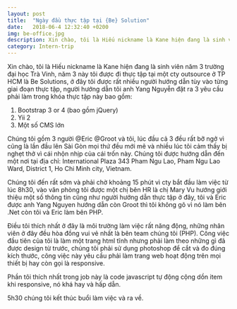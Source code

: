```yaml
---
layout: post
title:  "Ngày đầu thực tập tại {Be} Solution"
date:   2018-06-4 12:32:40 +0200
img: be-office.jpg
description: Xin chào, tôi là Hiếu nickname là Kane hiện đang là sinh viên năm 3 trường đại học Trà Vinh, năm 3 này tôi được đi thực tập tại một cty outsource ở TP HCM.
category: Intern-trip
---
```


Xin chào, tôi là Hiếu nickname là Kane hiện đang là sinh viên năm 3 trường đại học Trà Vinh, năm 3 này tôi được đi thực tập tại một cty outsource ở TP HCM là Be Solutions, ở đây tôi được rất nhiều người hướng dẫn tùy vào từng giai đoạn thực tập, người hướng dẫn tôi anh Yang Nguyễn đặt ra 3 yêu cầu phải làm trong khóa thực tập này bao gồm: 
1. Bootstrap 3 or 4 (bao gồm jQuery)
2. Yii 2
3. Một số CMS lớn

Chúng tôi gồm 3 người @Eric @Groot và tôi, lúc đầu cả 3 đều rất bỡ ngở vì cũng là lần đầu lên Sài Gòn mọi thứ đều mới mẽ và nhiều lúc tôi cảm thấy bị nghẹt thở vì cái nhộn nhịp của cái trốn này.
Chúng tôi được hướng dẫn đến một nơi tại địa chỉ: International Plaza 343 Pham Ngu Lao, Pham Ngu Lao Ward, District 1, Ho Chi Minh city, Vietnam.

Chúng tôi đến rất sớm và phải chờ khoảng 15 phút vì cty bắt đầu làm việc từ lúc 8h30, vào văn phòng tôi được một chị bên HR là chị Mary Vu hướng giới thiệu một số thông tin cũng như người hướng dẫn thực tập ở đây, tôi và Eric được anh Yang Nguyen hướng dẫn còn Groot thì tôi không gõ vì nó làm bên .Net còn tôi và Eric làm bên PHP.

Điều tôi thích nhất ở đây là môi trường làm việc rất năng động, những nhân viên ở đây đều hòa đồng vui vẻ nhất là bên team chúng tôi (PHP). Công việc đầu tiên của tôi là làm một trang html tĩnh nhưng phải làm theo những gì đã được design từ trước, chúng tôi phải sử dụng photoshop để cắt và đo đúng kích thước, công việc này yêu cầu phải làm trang web hoạt động trên mọi thiết bị hay còn gọi là responsive.

Phần tôi thích nhất trong job này là code javascript tự động cộng dồn item khi responsive, nó khá hay và hấp dẫn.

5h30 chúng tôi kết thúc buổi làm việc và ra về.